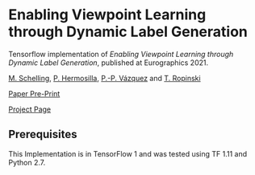 # Enabling Viewpoint Learning through Dynamic Label Generation

Tensorflow implementation of *Enabling Viewpoint Learning through Dynamic Label Generation*, published at Eurographics 2021.

[M. Schelling](https://www.uni-ulm.de/en/in/mi/institute/staff/michael-schelling/), 
[P. Hermosilla](https://www.uni-ulm.de/in/mi/institut/mitarbeiter/pedro-hermosilla-casajus/), 
[P.-P. Vázquez](https://www.cs.upc.edu/~ppau/index.html)
and [T. Ropinski](https://www.uni-ulm.de/in/mi/institut/mitarbeiter/timo-ropinski/)

[Paper Pre-Print](https://arxiv.org/abs/2003.04651) 

[Project Page](https://www.uni-ulm.de/in/mi/mi-forschung/viscom/publikationen?category=publication&publication_id=183)

## Prerequisites

This Implementation is in TensorFlow 1 and was tested using TF 1.11 and Python 2.7.

